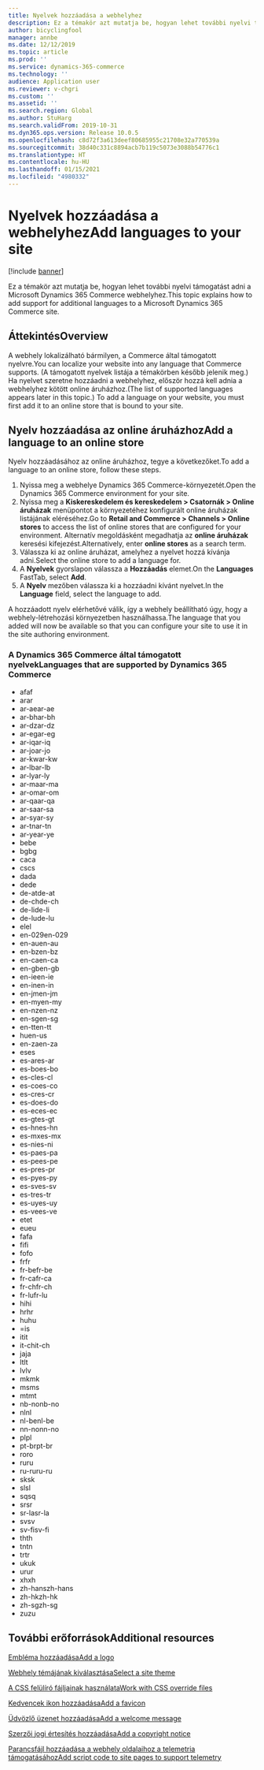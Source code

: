 ```yaml
---
title: Nyelvek hozzáadása a webhelyhez
description: Ez a témakör azt mutatja be, hogyan lehet további nyelvi támogatást adni a Microsoft Dynamics 365 Commerce webhelyhez.
author: bicyclingfool
manager: annbe
ms.date: 12/12/2019
ms.topic: article
ms.prod: ''
ms.service: dynamics-365-commerce
ms.technology: ''
audience: Application user
ms.reviewer: v-chgri
ms.custom: ''
ms.assetid: ''
ms.search.region: Global
ms.author: StuHarg
ms.search.validFrom: 2019-10-31
ms.dyn365.ops.version: Release 10.0.5
ms.openlocfilehash: c8d72f3a613deef80685955c21708e32a770539a
ms.sourcegitcommit: 38d40c331c8894acb7b119c5073e3088b54776c1
ms.translationtype: HT
ms.contentlocale: hu-HU
ms.lasthandoff: 01/15/2021
ms.locfileid: "4980332"
---
```

# <a name="add-languages-to-your-site"></a><span data-ttu-id="7d271-103">Nyelvek hozzáadása a webhelyhez</span><span class="sxs-lookup"><span data-stu-id="7d271-103">Add languages to your site</span></span>


[!include [banner](includes/banner.md)]

<span data-ttu-id="7d271-104">Ez a témakör azt mutatja be, hogyan lehet további nyelvi támogatást adni a Microsoft Dynamics 365 Commerce webhelyhez.</span><span class="sxs-lookup"><span data-stu-id="7d271-104">This topic explains how to add support for additional languages to a Microsoft Dynamics 365 Commerce site.</span></span>

## <a name="overview"></a><span data-ttu-id="7d271-105">Áttekintés</span><span class="sxs-lookup"><span data-stu-id="7d271-105">Overview</span></span>

<span data-ttu-id="7d271-106">A webhely lokalizálható bármilyen, a Commerce által támogatott nyelvre.</span><span class="sxs-lookup"><span data-stu-id="7d271-106">You can localize your website into any language that Commerce supports.</span></span> <span data-ttu-id="7d271-107">(A támogatott nyelvek listája a témakörben később jelenik meg.) Ha nyelvet szeretne hozzáadni a webhelyhez, először hozzá kell adnia a webhelyhez kötött online áruházhoz.</span><span class="sxs-lookup"><span data-stu-id="7d271-107">(The list of supported languages appears later in this topic.) To add a language on your website, you must first add it to an online store that is bound to your site.</span></span>

## <a name="add-a-language-to-an-online-store"></a><span data-ttu-id="7d271-108">Nyelv hozzáadása az online áruházhoz</span><span class="sxs-lookup"><span data-stu-id="7d271-108">Add a language to an online store</span></span>

<span data-ttu-id="7d271-109">Nyelv hozzáadásához az online áruházhoz, tegye a következőket.</span><span class="sxs-lookup"><span data-stu-id="7d271-109">To add a language to an online store, follow these steps.</span></span>

1. <span data-ttu-id="7d271-110">Nyissa meg a webhelye Dynamics 365 Commerce-környezetét.</span><span class="sxs-lookup"><span data-stu-id="7d271-110">Open the Dynamics 365 Commerce environment for your site.</span></span>
1. <span data-ttu-id="7d271-111">Nyissa meg a **Kiskereskedelem és kereskedelem \> Csatornák \> Online áruházak** menüpontot a környezetéhez konfigurált online áruházak listájának eléréséhez.</span><span class="sxs-lookup"><span data-stu-id="7d271-111">Go to **Retail and Commerce \> Channels \> Online stores** to access the list of online stores that are configured for your environment.</span></span> <span data-ttu-id="7d271-112">Alternatív megoldásként megadhatja az **online áruházak** keresési kifejezést.</span><span class="sxs-lookup"><span data-stu-id="7d271-112">Alternatively, enter **online stores** as a search term.</span></span>
1. <span data-ttu-id="7d271-113">Válassza ki az online áruházat, amelyhez a nyelvet hozzá kívánja adni.</span><span class="sxs-lookup"><span data-stu-id="7d271-113">Select the online store to add a language for.</span></span>
1. <span data-ttu-id="7d271-114">A **Nyelvek** gyorslapon válassza a **Hozzáadás** elemet.</span><span class="sxs-lookup"><span data-stu-id="7d271-114">On the **Languages** FastTab, select **Add**.</span></span>
1. <span data-ttu-id="7d271-115">A **Nyelv** mezőben válassza ki a hozzáadni kívánt nyelvet.</span><span class="sxs-lookup"><span data-stu-id="7d271-115">In the **Language** field, select the language to add.</span></span>

<span data-ttu-id="7d271-116">A hozzáadott nyelv elérhetővé válik, így a webhely beállítható úgy, hogy a webhely-létrehozási környezetben használhassa.</span><span class="sxs-lookup"><span data-stu-id="7d271-116">The language that you added will now be available so that you can configure your site to use it in the site authoring environment.</span></span>

### <a name="languages-that-are-supported-by-dynamics-365-commerce"></a><span data-ttu-id="7d271-117">A Dynamics 365 Commerce által támogatott nyelvek</span><span class="sxs-lookup"><span data-stu-id="7d271-117">Languages that are supported by Dynamics 365 Commerce</span></span>

- <span data-ttu-id="7d271-118">af</span><span class="sxs-lookup"><span data-stu-id="7d271-118">af</span></span>
- <span data-ttu-id="7d271-119">ar</span><span class="sxs-lookup"><span data-stu-id="7d271-119">ar</span></span>
- <span data-ttu-id="7d271-120">ar-ae</span><span class="sxs-lookup"><span data-stu-id="7d271-120">ar-ae</span></span>
- <span data-ttu-id="7d271-121">ar-bh</span><span class="sxs-lookup"><span data-stu-id="7d271-121">ar-bh</span></span>
- <span data-ttu-id="7d271-122">ar-dz</span><span class="sxs-lookup"><span data-stu-id="7d271-122">ar-dz</span></span>
- <span data-ttu-id="7d271-123">ar-eg</span><span class="sxs-lookup"><span data-stu-id="7d271-123">ar-eg</span></span>
- <span data-ttu-id="7d271-124">ar-iq</span><span class="sxs-lookup"><span data-stu-id="7d271-124">ar-iq</span></span>
- <span data-ttu-id="7d271-125">ar-jo</span><span class="sxs-lookup"><span data-stu-id="7d271-125">ar-jo</span></span>
- <span data-ttu-id="7d271-126">ar-kw</span><span class="sxs-lookup"><span data-stu-id="7d271-126">ar-kw</span></span>
- <span data-ttu-id="7d271-127">ar-lb</span><span class="sxs-lookup"><span data-stu-id="7d271-127">ar-lb</span></span>
- <span data-ttu-id="7d271-128">ar-ly</span><span class="sxs-lookup"><span data-stu-id="7d271-128">ar-ly</span></span>
- <span data-ttu-id="7d271-129">ar-ma</span><span class="sxs-lookup"><span data-stu-id="7d271-129">ar-ma</span></span>
- <span data-ttu-id="7d271-130">ar-om</span><span class="sxs-lookup"><span data-stu-id="7d271-130">ar-om</span></span>
- <span data-ttu-id="7d271-131">ar-qa</span><span class="sxs-lookup"><span data-stu-id="7d271-131">ar-qa</span></span>
- <span data-ttu-id="7d271-132">ar-sa</span><span class="sxs-lookup"><span data-stu-id="7d271-132">ar-sa</span></span>
- <span data-ttu-id="7d271-133">ar-sy</span><span class="sxs-lookup"><span data-stu-id="7d271-133">ar-sy</span></span>
- <span data-ttu-id="7d271-134">ar-tn</span><span class="sxs-lookup"><span data-stu-id="7d271-134">ar-tn</span></span>
- <span data-ttu-id="7d271-135">ar-ye</span><span class="sxs-lookup"><span data-stu-id="7d271-135">ar-ye</span></span>
- <span data-ttu-id="7d271-136">be</span><span class="sxs-lookup"><span data-stu-id="7d271-136">be</span></span>
- <span data-ttu-id="7d271-137">bg</span><span class="sxs-lookup"><span data-stu-id="7d271-137">bg</span></span>
- <span data-ttu-id="7d271-138">ca</span><span class="sxs-lookup"><span data-stu-id="7d271-138">ca</span></span>
- <span data-ttu-id="7d271-139">cs</span><span class="sxs-lookup"><span data-stu-id="7d271-139">cs</span></span>
- <span data-ttu-id="7d271-140">da</span><span class="sxs-lookup"><span data-stu-id="7d271-140">da</span></span>
- <span data-ttu-id="7d271-141">de</span><span class="sxs-lookup"><span data-stu-id="7d271-141">de</span></span>
- <span data-ttu-id="7d271-142">de-at</span><span class="sxs-lookup"><span data-stu-id="7d271-142">de-at</span></span>
- <span data-ttu-id="7d271-143">de-ch</span><span class="sxs-lookup"><span data-stu-id="7d271-143">de-ch</span></span>
- <span data-ttu-id="7d271-144">de-li</span><span class="sxs-lookup"><span data-stu-id="7d271-144">de-li</span></span>
- <span data-ttu-id="7d271-145">de-lu</span><span class="sxs-lookup"><span data-stu-id="7d271-145">de-lu</span></span>
- <span data-ttu-id="7d271-146">el</span><span class="sxs-lookup"><span data-stu-id="7d271-146">el</span></span>
- <span data-ttu-id="7d271-147">en-029</span><span class="sxs-lookup"><span data-stu-id="7d271-147">en-029</span></span>
- <span data-ttu-id="7d271-148">en-au</span><span class="sxs-lookup"><span data-stu-id="7d271-148">en-au</span></span>
- <span data-ttu-id="7d271-149">en-bz</span><span class="sxs-lookup"><span data-stu-id="7d271-149">en-bz</span></span>
- <span data-ttu-id="7d271-150">en-ca</span><span class="sxs-lookup"><span data-stu-id="7d271-150">en-ca</span></span>
- <span data-ttu-id="7d271-151">en-gb</span><span class="sxs-lookup"><span data-stu-id="7d271-151">en-gb</span></span>
- <span data-ttu-id="7d271-152">en-ie</span><span class="sxs-lookup"><span data-stu-id="7d271-152">en-ie</span></span>
- <span data-ttu-id="7d271-153">en-in</span><span class="sxs-lookup"><span data-stu-id="7d271-153">en-in</span></span>
- <span data-ttu-id="7d271-154">en-jm</span><span class="sxs-lookup"><span data-stu-id="7d271-154">en-jm</span></span>
- <span data-ttu-id="7d271-155">en-my</span><span class="sxs-lookup"><span data-stu-id="7d271-155">en-my</span></span>
- <span data-ttu-id="7d271-156">en-nz</span><span class="sxs-lookup"><span data-stu-id="7d271-156">en-nz</span></span>
- <span data-ttu-id="7d271-157">en-sg</span><span class="sxs-lookup"><span data-stu-id="7d271-157">en-sg</span></span>
- <span data-ttu-id="7d271-158">en-tt</span><span class="sxs-lookup"><span data-stu-id="7d271-158">en-tt</span></span>
- <span data-ttu-id="7d271-159">hu</span><span class="sxs-lookup"><span data-stu-id="7d271-159">en-us</span></span>
- <span data-ttu-id="7d271-160">en-za</span><span class="sxs-lookup"><span data-stu-id="7d271-160">en-za</span></span>
- <span data-ttu-id="7d271-161">es</span><span class="sxs-lookup"><span data-stu-id="7d271-161">es</span></span>
- <span data-ttu-id="7d271-162">es-ar</span><span class="sxs-lookup"><span data-stu-id="7d271-162">es-ar</span></span>
- <span data-ttu-id="7d271-163">es-bo</span><span class="sxs-lookup"><span data-stu-id="7d271-163">es-bo</span></span>
- <span data-ttu-id="7d271-164">es-cl</span><span class="sxs-lookup"><span data-stu-id="7d271-164">es-cl</span></span>
- <span data-ttu-id="7d271-165">es-co</span><span class="sxs-lookup"><span data-stu-id="7d271-165">es-co</span></span>
- <span data-ttu-id="7d271-166">es-cr</span><span class="sxs-lookup"><span data-stu-id="7d271-166">es-cr</span></span>
- <span data-ttu-id="7d271-167">es-do</span><span class="sxs-lookup"><span data-stu-id="7d271-167">es-do</span></span>
- <span data-ttu-id="7d271-168">es-ec</span><span class="sxs-lookup"><span data-stu-id="7d271-168">es-ec</span></span>
- <span data-ttu-id="7d271-169">es-gt</span><span class="sxs-lookup"><span data-stu-id="7d271-169">es-gt</span></span>
- <span data-ttu-id="7d271-170">es-hn</span><span class="sxs-lookup"><span data-stu-id="7d271-170">es-hn</span></span>
- <span data-ttu-id="7d271-171">es-mx</span><span class="sxs-lookup"><span data-stu-id="7d271-171">es-mx</span></span>
- <span data-ttu-id="7d271-172">es-ni</span><span class="sxs-lookup"><span data-stu-id="7d271-172">es-ni</span></span>
- <span data-ttu-id="7d271-173">es-pa</span><span class="sxs-lookup"><span data-stu-id="7d271-173">es-pa</span></span>
- <span data-ttu-id="7d271-174">es-pe</span><span class="sxs-lookup"><span data-stu-id="7d271-174">es-pe</span></span>
- <span data-ttu-id="7d271-175">es-pr</span><span class="sxs-lookup"><span data-stu-id="7d271-175">es-pr</span></span>
- <span data-ttu-id="7d271-176">es-py</span><span class="sxs-lookup"><span data-stu-id="7d271-176">es-py</span></span>
- <span data-ttu-id="7d271-177">es-sv</span><span class="sxs-lookup"><span data-stu-id="7d271-177">es-sv</span></span>
- <span data-ttu-id="7d271-178">es-tr</span><span class="sxs-lookup"><span data-stu-id="7d271-178">es-tr</span></span>
- <span data-ttu-id="7d271-179">es-uy</span><span class="sxs-lookup"><span data-stu-id="7d271-179">es-uy</span></span>
- <span data-ttu-id="7d271-180">es-ve</span><span class="sxs-lookup"><span data-stu-id="7d271-180">es-ve</span></span>
- <span data-ttu-id="7d271-181">et</span><span class="sxs-lookup"><span data-stu-id="7d271-181">et</span></span>
- <span data-ttu-id="7d271-182">eu</span><span class="sxs-lookup"><span data-stu-id="7d271-182">eu</span></span>
- <span data-ttu-id="7d271-183">fa</span><span class="sxs-lookup"><span data-stu-id="7d271-183">fa</span></span>
- <span data-ttu-id="7d271-184">fi</span><span class="sxs-lookup"><span data-stu-id="7d271-184">fi</span></span>
- <span data-ttu-id="7d271-185">fo</span><span class="sxs-lookup"><span data-stu-id="7d271-185">fo</span></span>
- <span data-ttu-id="7d271-186">fr</span><span class="sxs-lookup"><span data-stu-id="7d271-186">fr</span></span>
- <span data-ttu-id="7d271-187">fr-be</span><span class="sxs-lookup"><span data-stu-id="7d271-187">fr-be</span></span>
- <span data-ttu-id="7d271-188">fr-ca</span><span class="sxs-lookup"><span data-stu-id="7d271-188">fr-ca</span></span>
- <span data-ttu-id="7d271-189">fr-ch</span><span class="sxs-lookup"><span data-stu-id="7d271-189">fr-ch</span></span>
- <span data-ttu-id="7d271-190">fr-lu</span><span class="sxs-lookup"><span data-stu-id="7d271-190">fr-lu</span></span>
- <span data-ttu-id="7d271-191">hi</span><span class="sxs-lookup"><span data-stu-id="7d271-191">hi</span></span>
- <span data-ttu-id="7d271-192">hr</span><span class="sxs-lookup"><span data-stu-id="7d271-192">hr</span></span>
- <span data-ttu-id="7d271-193">hu</span><span class="sxs-lookup"><span data-stu-id="7d271-193">hu</span></span>
- <span data-ttu-id="7d271-194">=</span><span class="sxs-lookup"><span data-stu-id="7d271-194">is</span></span>
- <span data-ttu-id="7d271-195">it</span><span class="sxs-lookup"><span data-stu-id="7d271-195">it</span></span>
- <span data-ttu-id="7d271-196">it-ch</span><span class="sxs-lookup"><span data-stu-id="7d271-196">it-ch</span></span>
- <span data-ttu-id="7d271-197">ja</span><span class="sxs-lookup"><span data-stu-id="7d271-197">ja</span></span>
- <span data-ttu-id="7d271-198">lt</span><span class="sxs-lookup"><span data-stu-id="7d271-198">lt</span></span>
- <span data-ttu-id="7d271-199">lv</span><span class="sxs-lookup"><span data-stu-id="7d271-199">lv</span></span>
- <span data-ttu-id="7d271-200">mk</span><span class="sxs-lookup"><span data-stu-id="7d271-200">mk</span></span>
- <span data-ttu-id="7d271-201">ms</span><span class="sxs-lookup"><span data-stu-id="7d271-201">ms</span></span>
- <span data-ttu-id="7d271-202">mt</span><span class="sxs-lookup"><span data-stu-id="7d271-202">mt</span></span>
- <span data-ttu-id="7d271-203">nb-no</span><span class="sxs-lookup"><span data-stu-id="7d271-203">nb-no</span></span>
- <span data-ttu-id="7d271-204">nl</span><span class="sxs-lookup"><span data-stu-id="7d271-204">nl</span></span>
- <span data-ttu-id="7d271-205">nl-be</span><span class="sxs-lookup"><span data-stu-id="7d271-205">nl-be</span></span>
- <span data-ttu-id="7d271-206">nn-no</span><span class="sxs-lookup"><span data-stu-id="7d271-206">nn-no</span></span>
- <span data-ttu-id="7d271-207">pl</span><span class="sxs-lookup"><span data-stu-id="7d271-207">pl</span></span>
- <span data-ttu-id="7d271-208">pt-br</span><span class="sxs-lookup"><span data-stu-id="7d271-208">pt-br</span></span>
- <span data-ttu-id="7d271-209">ro</span><span class="sxs-lookup"><span data-stu-id="7d271-209">ro</span></span>
- <span data-ttu-id="7d271-210">ru</span><span class="sxs-lookup"><span data-stu-id="7d271-210">ru</span></span>
- <span data-ttu-id="7d271-211">ru-ru</span><span class="sxs-lookup"><span data-stu-id="7d271-211">ru-ru</span></span>
- <span data-ttu-id="7d271-212">sk</span><span class="sxs-lookup"><span data-stu-id="7d271-212">sk</span></span>
- <span data-ttu-id="7d271-213">sl</span><span class="sxs-lookup"><span data-stu-id="7d271-213">sl</span></span>
- <span data-ttu-id="7d271-214">sq</span><span class="sxs-lookup"><span data-stu-id="7d271-214">sq</span></span>
- <span data-ttu-id="7d271-215">sr</span><span class="sxs-lookup"><span data-stu-id="7d271-215">sr</span></span>
- <span data-ttu-id="7d271-216">sr-la</span><span class="sxs-lookup"><span data-stu-id="7d271-216">sr-la</span></span>
- <span data-ttu-id="7d271-217">sv</span><span class="sxs-lookup"><span data-stu-id="7d271-217">sv</span></span>
- <span data-ttu-id="7d271-218">sv-fi</span><span class="sxs-lookup"><span data-stu-id="7d271-218">sv-fi</span></span>
- <span data-ttu-id="7d271-219">th</span><span class="sxs-lookup"><span data-stu-id="7d271-219">th</span></span>
- <span data-ttu-id="7d271-220">tn</span><span class="sxs-lookup"><span data-stu-id="7d271-220">tn</span></span>
- <span data-ttu-id="7d271-221">tr</span><span class="sxs-lookup"><span data-stu-id="7d271-221">tr</span></span>
- <span data-ttu-id="7d271-222">uk</span><span class="sxs-lookup"><span data-stu-id="7d271-222">uk</span></span>
- <span data-ttu-id="7d271-223">ur</span><span class="sxs-lookup"><span data-stu-id="7d271-223">ur</span></span>
- <span data-ttu-id="7d271-224">xh</span><span class="sxs-lookup"><span data-stu-id="7d271-224">xh</span></span>
- <span data-ttu-id="7d271-225">zh-hans</span><span class="sxs-lookup"><span data-stu-id="7d271-225">zh-hans</span></span>
- <span data-ttu-id="7d271-226">zh-hk</span><span class="sxs-lookup"><span data-stu-id="7d271-226">zh-hk</span></span>
- <span data-ttu-id="7d271-227">zh-sg</span><span class="sxs-lookup"><span data-stu-id="7d271-227">zh-sg</span></span>
- <span data-ttu-id="7d271-228">zu</span><span class="sxs-lookup"><span data-stu-id="7d271-228">zu</span></span>

## <a name="additional-resources"></a><span data-ttu-id="7d271-229">További erőforrások</span><span class="sxs-lookup"><span data-stu-id="7d271-229">Additional resources</span></span>

[<span data-ttu-id="7d271-230">Embléma hozzáadása</span><span class="sxs-lookup"><span data-stu-id="7d271-230">Add a logo</span></span>](add-logo.md)

[<span data-ttu-id="7d271-231">Webhely témájának kiválasztása</span><span class="sxs-lookup"><span data-stu-id="7d271-231">Select a site theme</span></span>](select-site-theme.md)

[<span data-ttu-id="7d271-232">A CSS felülíró fájljainak használata</span><span class="sxs-lookup"><span data-stu-id="7d271-232">Work with CSS override files</span></span>](css-override-files.md)

[<span data-ttu-id="7d271-233">Kedvencek ikon hozzáadása</span><span class="sxs-lookup"><span data-stu-id="7d271-233">Add a favicon</span></span>](add-favicon.md)

[<span data-ttu-id="7d271-234">Üdvözlő üzenet hozzáadása</span><span class="sxs-lookup"><span data-stu-id="7d271-234">Add a welcome message</span></span>](add-welcome-message.md)

[<span data-ttu-id="7d271-235">Szerzői jogi értesítés hozzáadása</span><span class="sxs-lookup"><span data-stu-id="7d271-235">Add a copyright notice</span></span>](add-copyright-notice.md)

[<span data-ttu-id="7d271-236">Parancsfájl hozzáadása a webhely oldalaihoz a telemetria támogatásához</span><span class="sxs-lookup"><span data-stu-id="7d271-236">Add script code to site pages to support telemetry</span></span>](add-telemetry.md)
